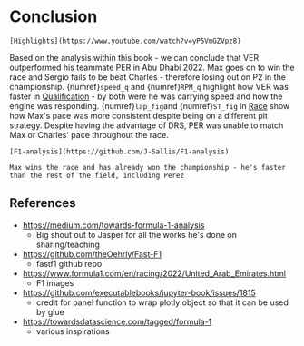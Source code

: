 # Conclusion
```{margin} Watch the race highlights here
[Highlights](https://www.youtube.com/watch?v=yP5VmGZVpz8)
```
Based on the analysis within this book -  we can conclude that VER outperformed his teammate PER in Abu Dhabi 2022. Max goes on to win the race and Sergio fails to be beat Charles -  therefore losing out on P2 in the championship. {numref}`speed_q` and {numref}`RPM_q` highlight how VER was faster in [Qualification](Abu_Dhabi_Quali.ipynb) - by both were he was carrying speed and how the engine was responding. {numref}`lap_fig`and {numref}`ST_fig` in [Race](Abu_Dhabi_Race.ipynb) show how Max's pace was more consistent despite being on a different pit strategy. Despite having the advantage of DRS, PER was unable to match Max or Charles' pace throughout the race.

```{note} Github repo for this book
[F1-analysis](https://github.com/J-Sallis/F1-analysis)
```

```{warning}
Max wins the race and has already won the championship - he's faster than the rest of the field, including Perez
```
## References

* https://medium.com/towards-formula-1-analysis
    * Big shout out to Jasper for all the works he's done on sharing/teaching
* https://github.com/theOehrly/Fast-F1
    * fastf1 github repo
* https://www.formula1.com/en/racing/2022/United_Arab_Emirates.html
    * F1 images
* https://github.com/executablebooks/jupyter-book/issues/1815
    * credit for panel function to wrap plotly object so that it can be used by glue
* https://towardsdatascience.com/tagged/formula-1
    * various inspirations 